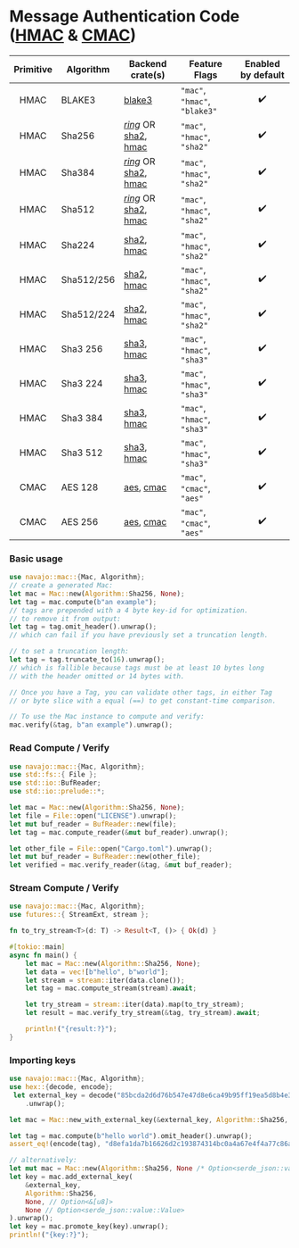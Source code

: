 # Message Authentication Code ([HMAC](https://www.rfc-editor.org/rfc/rfc2104) & [CMAC](https://www.rfc-editor.org/rfc/rfc4493))

| Primitive | Algorithm  | Backend crate(s)                                                                                                       | Feature Flags                 | Enabled by default |
| :-------: | ---------- | ---------------------------------------------------------------------------------------------------------------------- | ----------------------------- | :----------------: |
|   HMAC    | BLAKE3     | [blake3](https://crates.io/crates/blake3)                                                                              | `"mac"`, `"hmac"`, `"blake3"` |         ✔️         |
|   HMAC    | Sha256     | [_ring_](https://crates.io/crates/hma) OR [sha2](https://crates.io/crates/sha2), [hmac](https://crates.io/crates/hmac) | `"mac"`, `"hmac"`, `"sha2"`   |         ✔️         |
|   HMAC    | Sha384     | [_ring_](https://crates.io/crates/hma) OR [sha2](https://crates.io/crates/sha2), [hmac](https://crates.io/crates/hmac) | `"mac"`, `"hmac"`, `"sha2"`   |         ✔️         |
|   HMAC    | Sha512     | [_ring_](https://crates.io/crates/hma) OR [sha2](https://crates.io/crates/sha2), [hmac](https://crates.io/crates/hmac) | `"mac"`, `"hmac"`, `"sha2"`   |         ✔️         |
|   HMAC    | Sha224     | [sha2](https://crates.io/crates/sha2), [hmac](https://crates.io/crates/hmac)                                           | `"mac"`, `"hmac"`, `"sha2"`   |         ✔️         |
|   HMAC    | Sha512/256 | [sha2](https://crates.io/crates/sha2), [hmac](https://crates.io/crates/hmac)                                           | `"mac"`, `"hmac"`, `"sha2"`   |         ✔️         |
|   HMAC    | Sha512/224 | [sha2](https://crates.io/crates/sha2), [hmac](https://crates.io/crates/hmac)                                           | `"mac"`, `"hmac"`, `"sha2"`   |         ✔️         |
|   HMAC    | Sha3 256   | [sha3](https://crates.io/crates/sha3), [hmac](https://crates.io/crates/hmac)                                           | `"mac"`, `"hmac"`, `"sha3"`   |         ✔️         |
|   HMAC    | Sha3 224   | [sha3](https://crates.io/crates/sha3), [hmac](https://crates.io/crates/hmac)                                           | `"mac"`, `"hmac"`, `"sha3"`   |         ✔️         |
|   HMAC    | Sha3 384   | [sha3](https://crates.io/crates/sha3), [hmac](https://crates.io/crates/hmac)                                           | `"mac"`, `"hmac"`, `"sha3"`   |         ✔️         |
|   HMAC    | Sha3 512   | [sha3](https://crates.io/crates/sha3), [hmac](https://crates.io/crates/hmac)                                           | `"mac"`, `"hmac"`, `"sha3"`   |         ✔️         |
|   CMAC    | AES 128    | [aes](https://crates.io/crates/aes), [cmac](https://crates.io/crates/cmac)                                             | `"mac"`, `"cmac"`, `"aes"`    |         ✔️         |
|   CMAC    | AES 256    | [aes](https://crates.io/crates/aes), [cmac](https://crates.io/crates/cmac)                                             | `"mac"`, `"cmac"`, `"aes"`    |         ✔️         |

### Basic usage

```rust
use navajo::mac::{Mac, Algorithm};
// create a generated Mac:
let mac = Mac::new(Algorithm::Sha256, None);
let tag = mac.compute(b"an example");
// tags are prepended with a 4 byte key-id for optimization.
// to remove it from output:
let tag = tag.omit_header().unwrap();
// which can fail if you have previously set a truncation length.

// to set a truncation length:
let tag = tag.truncate_to(16).unwrap();
// which is fallible because tags must be at least 10 bytes long
// with the header omitted or 14 bytes with.

// Once you have a Tag, you can validate other tags, in either Tag
// or byte slice with a equal (==) to get constant-time comparison.

// To use the Mac instance to compute and verify:
mac.verify(&tag, b"an example").unwrap();
```

### Read Compute / Verify

```rust
use navajo::mac::{Mac, Algorithm};
use std::fs::{ File };
use std::io::BufReader;
use std::io::prelude::*;

let mac = Mac::new(Algorithm::Sha256, None);
let file = File::open("LICENSE").unwrap();
let mut buf_reader = BufReader::new(file);
let tag = mac.compute_reader(&mut buf_reader).unwrap();

let other_file = File::open("Cargo.toml").unwrap();
let mut buf_reader = BufReader::new(other_file);
let verified = mac.verify_reader(&tag, &mut buf_reader);
```

### Stream Compute / Verify

```rust
use navajo::mac::{Mac, Algorithm};
use futures::{ StreamExt, stream };

fn to_try_stream<T>(d: T) -> Result<T, ()> { Ok(d) }

#[tokio::main]
async fn main() {
    let mac = Mac::new(Algorithm::Sha256, None);
    let data = vec![b"hello", b"world"];
    let stream = stream::iter(data.clone());
    let tag = mac.compute_stream(stream).await;

    let try_stream = stream::iter(data).map(to_try_stream);
    let result = mac.verify_try_stream(&tag, try_stream).await;

    println!("{result:?}");
}
```

### Importing keys

```rust
use navajo::mac::{Mac, Algorithm};
use hex::{decode, encode};
 let external_key = decode("85bcda2d6d76b547e47d8e6ca49b95ff19ea5d8b4e37569b72367d5aa0336d22")
    .unwrap();

let mac = Mac::new_with_external_key(&external_key, Algorithm::Sha256, None, None).unwrap();

let tag = mac.compute(b"hello world").omit_header().unwrap();
assert_eq!(encode(tag), "d8efa1da7b16626d2c193874314bc0a4a67e4f4a77c86a755947c8f82f55a82a");

// alternatively:
let mut mac = Mac::new(Algorithm::Sha256, None /* Option<serde_json::value::Value> */);
let key = mac.add_external_key(
    &external_key,
    Algorithm::Sha256,
    None, // Option<&[u8]>
    None // Option<serde_json::value::Value>
).unwrap();
let key = mac.promote_key(key).unwrap();
println!("{key:?}");
```
